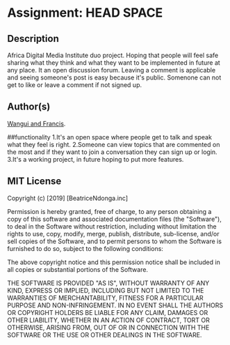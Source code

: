 # Assignment: HEAD SPACE
## Description
Africa Digital Media Institute duo project. Hoping that people will feel safe sharing what they think and what they want to be implemented in future at any place. It an open discussion forum. Leaving a comment is applicable and seeing someone's post is easy because it's public. Somenone can not get to like or leave a comment if not signed up.

## Author(s)
[Wangui and Francis](https://github.com/wanguii).

##functionality
1.It's an open space where people get to talk and speak what they feel is right.
2.Someone can view topics that are commented on the most and if they want to join a conversation they can sign up or login.
3.It's a working project, in future hoping to put more features.


## MIT License

Copyright (c) [2019] [BeatriceNdonga.inc]

Permission is hereby granted, free of charge, to any person obtaining a copy of this software and associated documentation files (the "Software"), to deal in the Software without restriction, including without limitation the rights to use, copy, modify, merge, publish, distribute, sub-license, and/or sell copies of the Software, and to permit persons to whom the Software is furnished to do so, subject to the following conditions:

The above copyright notice and this permission notice shall be included in all copies or substantial portions of the Software.

THE SOFTWARE IS PROVIDED "AS IS", WITHOUT WARRANTY OF ANY KIND, EXPRESS OR IMPLIED, INCLUDING BUT NOT LIMITED TO THE WARRANTIES OF MERCHANTABILITY, FITNESS FOR A PARTICULAR PURPOSE AND NON-INFRINGEMENT. IN NO EVENT SHALL THE AUTHORS OR COPYRIGHT HOLDERS BE LIABLE FOR ANY CLAIM, DAMAGES OR OTHER LIABILITY, WHETHER IN AN ACTION OF CONTRACT, TORT OR OTHERWISE, ARISING FROM, OUT OF OR IN CONNECTION WITH THE SOFTWARE OR THE USE OR OTHER DEALINGS IN THE SOFTWARE.

